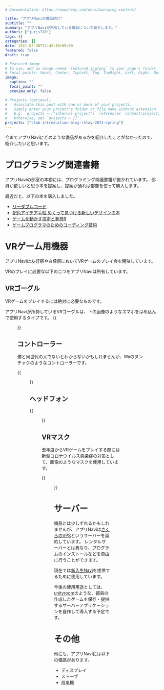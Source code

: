 ```yaml
---
# Documentation: https://wowchemy.com/docs/managing-content/

title: "アプリNaviの備品紹介"
subtitle: ""
summary: "アプリNaviが所有している備品について紹介します。"
authors: ["juris710"]
tags: []
categories: []
date: 2021-03-30T22:42:10+09:00
featured: false
draft: true

# Featured image
# To use, add an image named `featured.jpg/png` to your page's folder.
# Focal points: Smart, Center, TopLeft, Top, TopRight, Left, Right, BottomLeft, Bottom, BottomRight.
image:
  caption: ""
  focal_point: ""
  preview_only: false

# Projects (optional).
#   Associate this post with one or more of your projects.
#   Simply enter your project's folder or file name without extension.
#   E.g. `projects = ["internal-project"]` references `content/project/deep-learning/index.md`.
#   Otherwise, set `projects = []`.
projects: ["club-introduction-blog-relay-2021-spring"]
---
```

今までアプリNaviにどのような備品があるかを紹介したことがなかったので、紹介したいと思います。

# プログラミング関連書籍

アプリNaviの部室の本棚には、プログラミング関連書籍が置かれています。
部員が欲しいと思う本を提案し、提案が通れば部費を使って購入します。

最近だと、以下の本を購入しました。

- [リーダブルコード](https://www.oreilly.co.jp/books/9784873115658/)
- [配色アイデア手帖 めくって見つける新しいデザインの本](https://www.sbcr.jp/product/4797393248/)
- [ゲームを動かす技術と発想R](https://www.borndigital.co.jp/book/16550.html)
- [ゲームプログラマのためのコーディング技術](https://gihyo.jp/book/2015/978-4-7741-7413-6)

# VRゲーム用機器

アプリNaviは友好祭や白鷺祭においてVRゲームのプレイ会を開催しています。

VRのプレイに必要な以下の二つをアプリNaviは所有しています。

## VRゴーグル

VRゲームをプレイするには絶対に必要なものです。  

アプリNaviが所持しているVRゴーグルは、下の画像のようなスマホをはめ込んで使用するタイプです。
{{<figure src="./vr_headsets.jpg" title="アプリNaviが所持しているVRゴーグル">}}

## コントローラー

僕と同世代の人でないとわからないかもしれませんが、Wiiのヌンチャクのようなコントローラーです。

{{<figure src="./vr_controller.jpg" title="アプリNaviが所持しているコントローラー">}}

## ヘッドフォン

{{<figure src="./headphone.jpg" title="アプリNaviが所持しているヘッドフォン" width="400">}}

## VRマスク

去年度からVRゲームをプレイする際には新型コロナウイルス感染症の対策として、画像のようなマスクを使用しています。

{{<figure src="./vr_mask.jpg" title="アプリNaviが所持しているVRマスク">}}

# サーバー

備品とは少しずれるかもしれませんが、アプリNaviは[さくらのVPS](https://vps.sakura.ad.jp/)というサーバーを契約しています。
レンタルサーバーとは異なり、プログラムのインストールなどを自由に行うことができます。

現在では[新入生Navi](https://shinkan.opuappnavi.com/)を提供するために使用しています。

今後の使用用途としては、[unityroom](https://unityroom.com/)のような、部員の作成したゲームを保存・提供するサーバーアプリケーションを自作して導入する予定です。

# その他

他にも、アプリNaviには以下の備品があります。

- ディスプレイ
- ストーブ
- 扇風機
